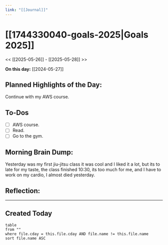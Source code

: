 ```yaml
---
link: "[[Journal]]"
---
```

# [[1744330040-goals-2025|Goals 2025]]
<< [[2025-05-26]] - [[2025-05-28]] >>

**On this day:** [[2024-05-27]]
## Planned Highlights of the Day:
Continue with my AWS course.
## To-Dos
- [ ] AWS course.
- [ ] Read.
- [ ] Go to the gym.
## Morning Brain Dump:
Yesterday was my first jiu-jitsu class it was cool and I liked it a lot, but its to late for my taste, the class finished 10:30, its too much for me, and I have to work on my cardio, I almost died yesterday.
## Reflection:

---
## Created Today
```dataview
table
from ""
where file.cday = this.file.cday AND file.name != this.file.name
sort file.name ASC
```

